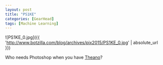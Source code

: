 ```yaml
---
layout: post
title: "PS1KE"
categories: [GearHead]
tags: [Machine Learning]
---
```


![PS1KE_0.jpg]({{ 'http://www.botzilla.com/blog/archives/pix2015/PS1KE_0.jpg' | absolute_url }})

Who needs Photoshop when you have [Theano](https://github.com/Theano/Theano)?
